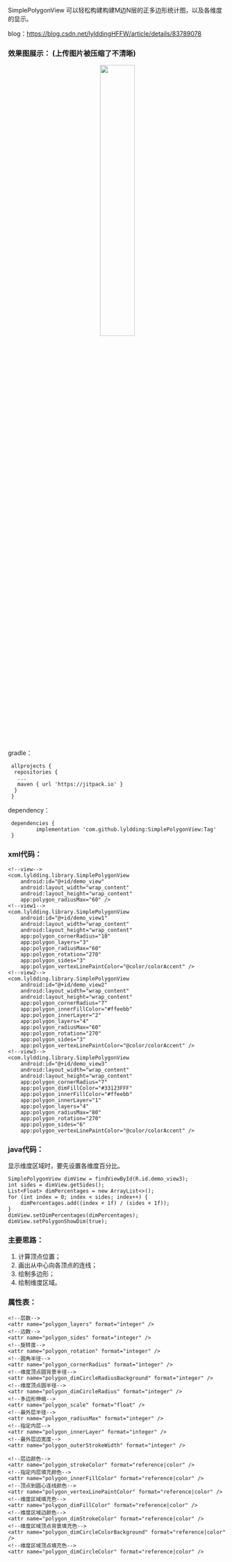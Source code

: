 
SimplePolygonView 可以轻松构建构建M边N层的正多边形统计图，以及各维度的显示。

blog：https://blog.csdn.net/lylddingHFFW/article/details/83789078


### 效果图展示： (上传图片被压缩了不清晰)

<div align="center">
<img src="https://img-blog.csdnimg.cn/201811061606340.png?x-oss-process=image/watermark,type_ZmFuZ3poZW5naGVpdGk,shadow_10,text_aHR0cHM6Ly9ibG9nLmNzZG4ubmV0L2x5bGRkaW5nSEZGVw==,size_16,color_FFFFFF,t_70"
width ="40%" /></div>

gradle：

```
 allprojects {
  repositories {
   ...
   maven { url 'https://jitpack.io' }
  }
 }
 ```
 
dependency：

```
 dependencies {
         implementation 'com.github.lyldding:SimplePolygonView:Tag'
 }

```


### xml代码：

```
<!--view-->
<com.lyldding.library.SimplePolygonView
    android:id="@+id/demo_view"
    android:layout_width="wrap_content"
    android:layout_height="wrap_content"
    app:polygon_radiusMax="60" />
<!--view1-->
<com.lyldding.library.SimplePolygonView
    android:id="@+id/demo_view1"
    android:layout_width="wrap_content"
    android:layout_height="wrap_content"
    app:polygon_cornerRadius="10"
    app:polygon_layers="3"
    app:polygon_radiusMax="60"
    app:polygon_rotation="270"
    app:polygon_sides="3"
    app:polygon_vertexLinePaintColor="@color/colorAccent" />
<!--view2-->
<com.lyldding.library.SimplePolygonView
    android:id="@+id/demo_view2"
    android:layout_width="wrap_content"
    android:layout_height="wrap_content"
    app:polygon_cornerRadius="7"
    app:polygon_innerFillColor="#ffeebb"
    app:polygon_innerLayer="2"
    app:polygon_layers="4"
    app:polygon_radiusMax="60"
    app:polygon_rotation="270"
    app:polygon_sides="3"
    app:polygon_vertexLinePaintColor="@color/colorAccent" />
<!--view3-->
<com.lyldding.library.SimplePolygonView
    android:id="@+id/demo_view3"
    android:layout_width="wrap_content"
    android:layout_height="wrap_content"
    app:polygon_cornerRadius="7"
    app:polygon_dimFillColor="#33123FFF"
    app:polygon_innerFillColor="#ffeebb"
    app:polygon_innerLayer="1"
    app:polygon_layers="4"
    app:polygon_radiusMax="80"
    app:polygon_rotation="270"
    app:polygon_sides="6"
    app:polygon_vertexLinePaintColor="@color/colorAccent" />

```

### java代码：

显示维度区域时，要先设置各维度百分比。

```
SimplePolygonView dimView = findViewById(R.id.demo_view3);
int sides = dimView.getSides();
List<Float> dimPercentages = new ArrayList<>();
for (int index = 0; index < sides; index++) {
    dimPercentages.add((index + 1f) / (sides + 1f));
}
dimView.setDimPercentages(dimPercentages);
dimView.setPolygonShowDim(true);
```

### 主要思路：

 1. 计算顶点位置；
 2. 画出从中心向各顶点的连线；
 3. 绘制多边形；
 4. 绘制维度区域。

### 属性表：

```
<!--层数-->
<attr name="polygon_layers" format="integer" />
<!--边数-->
<attr name="polygon_sides" format="integer" />
<!--旋转度-->
<attr name="polygon_rotation" format="integer" />
<!--圆角半径-->
<attr name="polygon_cornerRadius" format="integer" />
<!--维度顶点圆背景半径-->
<attr name="polygon_dimCircleRadiusBackground" format="integer" />
<!--维度顶点圆半径-->
<attr name="polygon_dimCircleRadius" format="integer" />
<!--多边形伸缩-->
<attr name="polygon_scale" format="float" />
<!--最外层半径-->
<attr name="polygon_radiusMax" format="integer" />
<!--指定内层-->
<attr name="polygon_innerLayer" format="integer" />
<!--最外层边宽度-->
<attr name="polygon_outerStrokeWidth" format="integer" />

<!--层边颜色-->
<attr name="polygon_strokeColor" format="reference|color" />
<!--指定内层填充颜色-->
<attr name="polygon_innerFillColor" format="reference|color" />
<!--顶点到圆心连线颜色-->
<attr name="polygon_vertexLinePaintColor" format="reference|color" />
<!--维度区域填充色-->
<attr name="polygon_dimFillColor" format="reference|color" />
<!--维度区域边颜色-->
<attr name="polygon_dimStrokeColor" format="reference|color" />
<!--维度区域顶点背景填充色-->
<attr name="polygon_dimCircleColorBackground" format="reference|color" />
<!--维度区域顶点填充色-->
<attr name="polygon_dimCircleColor" format="reference|color" />
```

